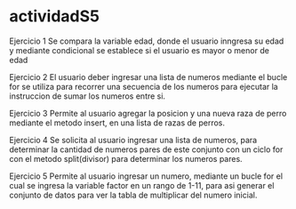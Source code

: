 # actividadS5

Ejercicio 1
Se compara la variable edad, donde el usuario inngresa su edad y mediante condicional se establece si el usuario es mayor o menor de edad

Ejercicio 2
El usuario deber ingresar una lista de numeros mediante el bucle for se utiliza para recorrer una secuencia de los numeros para ejecutar la instruccion de sumar los numeros entre si.

Ejercicio 3
Permite al usuario agregar la posicion y una nueva raza de perro mediante el metodo insert, en una lista de razas de perros.

Ejercicio 4
Se solicita al usuario ingresar una lista de numeros, para determinar la cantidad de numeros pares de este conjunto con un ciclo for con el metodo split(divisor) para determinar los numeros pares.

Ejercicio 5
Permite al usuario ingresar un numero, mediante un bucle for el cual se ingresa la variable factor en un rango de 1-11, para asi generar el conjunto de datos para ver la tabla de multiplicar del numero inicial.
